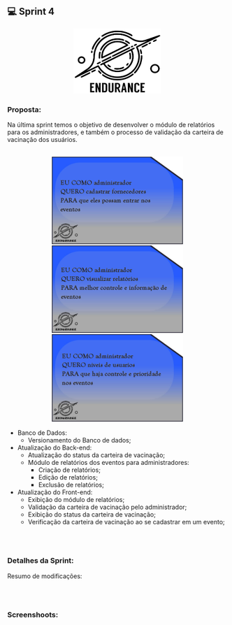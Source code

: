 ## 💻 Sprint 4

<p align="center"> <img src="https://github.com/MaXximiles/API-4SEM/blob/main/Documenta%C3%A7%C3%A3o/logo%20com%20nome.png"height=150 width=200> </p> 


### Proposta:
Na última sprint temos o objetivo de desenvolver o módulo de relatórios para os administradores, e também o processo de validação da carteira de vacinação dos usuários.

<p align=center> 
</br><img src="https://raw.githubusercontent.com/MaXximiles/API-4SEM/main/Documentação/User%20Story%20Cards/story%20card%203.jpg?raw=true" width=300 height=200>
<img src="https://raw.githubusercontent.com/MaXximiles/API-4SEM/main/Documentação/User%20Story%20Cards/story%20card%206.jpg?raw=true" width=300 height=200>
<img src="https://raw.githubusercontent.com/MaXximiles/API-4SEM/main/Documentação/User%20Story%20Cards/story%20card%209.jpg?raw=true" width=300 height=200>

- Banco de Dados:
  - Versionamento do Banco de dados; 
- Atualização do Back-end:
  - Atualização do status da carteira de vacinação;
  - Módulo de relatórios dos eventos para administradores:
    - Criação de relatórios;
    - Edição de relatórios;
    - Exclusão de relatórios;
- Atualização do Front-end:
  - Exibição do módulo de relatórios;
  - Validação da carteira de vacinação pelo administrador;
  - Exibição do status da carteira de vacinação;
  - Verificação da carteira de vacinação ao se cadastrar em um evento;

</p></br><h1></h1>


### Detalhes da Sprint:

Resumo de modificações:


  


</p></br><h1></h1>

### Screenshoots:


</p></br><h1></h1>












